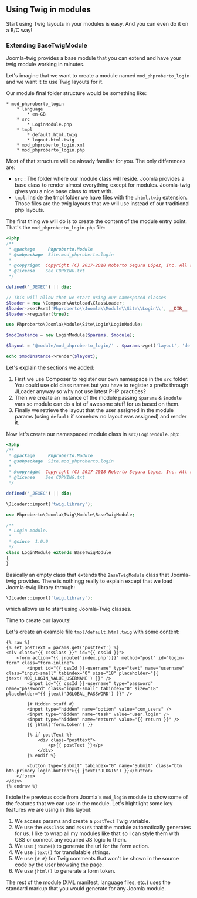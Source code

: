 ## Using Twig in modules

Start using Twig layouts in your modules is easy. And you can even do it on a B/C way!

### Extending BaseTwigModule

Joomla-twig provides a base module that you can extend and have your twig module working in minutes.

Let's imagine that we want to create a module named `mod_phproberto_login` and we want it to use Twig layouts for it.

Our module final folder structure would be something like:  

```
* mod_phproberto_login
    * language
        * en-GB
    * src
        * LoginModule.php
    * tmpl
        * default.html.twig
        * logout.html.twig
    * mod_phproberto_login.xml
    * mod_phproberto_login.php
```

Most of that structure will be already familiar for you. The only differences are:

* `src` : The folder where our module class will reside. Joomla provides a base class to render almost everything except for modules. Joomla-twig gives you a nice base class to start with.
* `tmpl`: Inside the tmpl folder we have files with the `.html.twig` extension. Those files are the twig layouts that we will use instead of our traditional php layouts.

The first thing we will do is to create the content of the module entry point. That's the `mod_phproberto_login.php` file:

```php
<?php
/**
 * @package     Phproberto.Module
 * @subpackage  Site.mod_phproberto.login
 *
 * @copyright  Copyright (C) 2017-2018 Roberto Segura López, Inc. All rights reserved.
 * @license    See COPYING.txt
 */

defined('_JEXEC') || die;

// This will allow that we start using our namespaced classes
$loader = new \Composer\Autoload\ClassLoader;
$loader->setPsr4('Phproberto\\Joomla\\Module\\Site\\Login\\', __DIR__ . '/src');
$loader->register(true);

use Phproberto\Joomla\Module\Site\Login\LoginModule;

$modInstance = new LoginModule($params, $module);

$layout = '@module/mod_phproberto_login/' . $params->get('layout', 'default') . '.html.twig';

echo $modInstance->render($layout);

```

Let's explain the sections we added:

1. First we use Composer to register our own namespace in the `src` folder. You could use old class names but you have to register a prefix through JLoader anyway so why not use latest PHP practices?
2. Then we create an instance of the module passing `$params` & `$module` vars so module can do a lot of awesome stuff for us based on them.
3. Finally we retrieve the layout that the user assigned in the module params (using `default` if somehow no layout was assigned) and render it.

Now let's create our namespaced module class in `src/LoginModule.php`:

```php
<?php
/**
 * @package     Phproberto.Module
 * @subpackage  Site.mod_phproberto.login
 *
 * @copyright  Copyright (C) 2017-2018 Roberto Segura López, Inc. All rights reserved.
 * @license    See COPYING.txt
 */

defined('_JEXEC') || die;

\JLoader::import('twig.library');

use Phproberto\Joomla\Twig\Module\BaseTwigModule;

/**
 * Login module.
 *
 * @since  1.0.0
 */
class LoginModule extends BaseTwigModule
{
}

```

Basically an empty class that extends the `BaseTwigModule` class that Joomla-twig provides.  There is nothingg really to explain except that we load Joomla-twig library through:

```php
\JLoader::import('twig.library');
```

which allows us to start using Joomla-Twig classes.  

Time to create our layouts!  

Let's create an example file `tmpl/default.html.twig` with some content:

```twig
{% raw %}
{% set postText = params.get('posttext') %}
<div class="{{ cssClass }}" id="{{ cssId }}">
	<form action="{{ jroute('index.php')}}" method="post" id="login-form" class="form-inline">
		<input id="{{ cssId }}-username" type="text" name="username" class="input-small" tabindex="0" size="18" placeholder="{{ jtext('MOD_LOGIN_VALUE_USERNAME') }}" />
		<input id="{{ cssId }}-username" type="password" name="password" class="input-small" tabindex="0" size="18" placeholder="{{ jtext('JGLOBAL_PASSWORD') }}" />

		{# Hidden stuff #}
		<input type="hidden" name="option" value="com_users" />
		<input type="hidden" name="task" value="user.login" />
		<input type="hidden" name="return" value="{{ return }}" />
		{{ jhtml('form.token') }}

		{% if postText %}
			<div class="posttext">
				<p>{{ postText }}</p>
			</div>
		{% endif %}

		<button type="submit" tabindex="0" name="Submit" class="btn btn-primary login-button">{{ jtext('JLOGIN') }}</button>
	</form>
</div>
{% endraw %}
```

I stole the previous code from Joomla's `mod_login` module to show some of the features that we can use in the module. Let's hightlight some key features we are using in this layout:

1. We access params and create a `postText` Twig variable.
2. We use the `cssClass` and `cssIds` that the module automatically generates for us. I like to wrap all my modules like that so I can style them with CSS or connect any required JS logic to them.
3. We use `jroute()` to generate the url for the form action.
4. We use `jtext()` for translatable strings.
5. We use `{# #}` for Twig comments that won't be shown in the source code by the user browsing the page.
6. We use `jhtml()` to generate a form token. 

The rest of the module (XML manifest, language files, etc.) uses the standard markup that you would generate for any Joomla module. 

